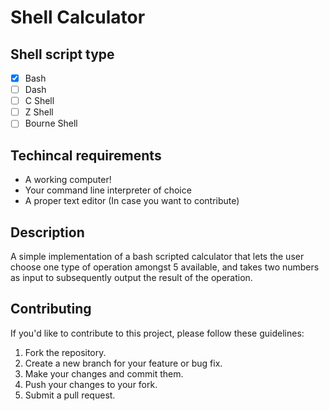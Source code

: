 # Shell Calculator

## Shell script type
- [x] Bash
- [ ] Dash
- [ ] C Shell
- [ ] Z Shell
- [ ] Bourne Shell

## Techincal requirements
- A working computer!
- Your command line interpreter of choice
- A proper text editor (In case you want to contribute)

## Description
A simple implementation of a bash scripted calculator that lets the user choose one type
of operation amongst 5 available, and takes two numbers as input to subsequently output the
result of the operation.

## Contributing
If you'd like to contribute to this project, please follow these guidelines:

1. Fork the repository.
2. Create a new branch for your feature or bug fix.
3. Make your changes and commit them.
4. Push your changes to your fork.
5. Submit a pull request.
